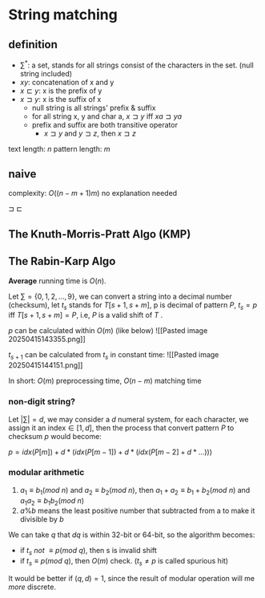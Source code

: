 # String matching

## definition
+ $\sum^*$: a set, stands for all strings consist of the characters in the set. (null string included)
+ $xy$: concatenation of x and y
+ $x⊏y$: x is the prefix of y
+ $x⊐y$: x is the suffix of x
	+ null string is all strings' prefix & suffix
	+ for all string x, y and char a, $x⊐y$ iff $xa⊐ya$
	+ prefix and suffix are both transitive operator
		+ $x⊐y$ and $y⊐z$, then $x⊐z$

text length: $n$
pattern length: $m$
## naive

complexity: $O((n-m+1)m)$
no explanation needed

$\sqsupset$
$\sqsubset$

## The Knuth-Morris-Pratt Algo (KMP)
## The Rabin-Karp Algo

**Average** running time is $O(n)$.

Let $\sum=\{0,1,2,\dots,9\}$, we can convert a string into a decimal number (checksum), let $t_s$ stands for $T[s+1,s+m]$, p is decimal of pattern $P$, $t_s=p$ iff $T[s+1,s+m]=P$, i.e, $P$ is a valid shift of $T$ . 

$p$ can be calculated within $O(m)$ (like below)
![[Pasted image 20250415143355.png]]

$t_{s+1}$ can be calculated from $t_s$ in constant time:
![[Pasted image 20250415144151.png]]

In short: $O(m)$ preprocessing time, $O(n-m)$ matching time
### non-digit string?

Let $|\sum|=d$, we may consider a $d$ numeral system, for each character, we assign it an index$\in[1,d]$, then the process that convert pattern $P$ to checksum $p$ would become:

$p=idx(P[m])+d*(idx(P[m-1])+d*(idx(P[m-2]+d*\dots)))$

### modular arithmetic

1. $a_1\equiv b_1(mod\ n)$ and $a_2\equiv b_2(mod\ n)$, then $a_1+a_2\equiv b_1+b_2(mod\ n)$ and $a_1a_2\equiv b_1b_2(mod\ n)$
2. $a\%b$ means the least positive number that subtracted from a to make it divisible by $b$

We can take $q$ that $dq$ is within 32-bit or 64-bit, so the algorithm becomes:
+ if $t_s\ not\ \equiv p (mod\ q)$, then s is invalid shift
+ if $t_s\equiv p(mod\ q)$, then $O(m)$ check. ($t_s\neq p$ is called spurious hit)

It would be better if $(q,d)=1$, since the result of modular operation will me *more* discrete.